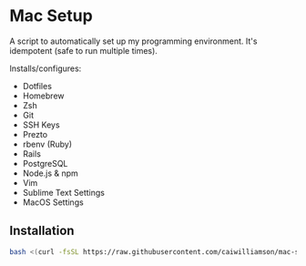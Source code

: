 # Mac Setup

A script to automatically set up my programming environment. It's idempotent (safe to run multiple times).

Installs/configures:
* Dotfiles
* Homebrew
* Zsh
* Git
* SSH Keys
* Prezto
* rbenv (Ruby)
* Rails
* PostgreSQL
* Node.js & npm
* Vim
* Sublime Text Settings
* MacOS Settings

## Installation
```bash
bash <(curl -fsSL https://raw.githubusercontent.com/caiwilliamson/mac-setup/master/setup)
```
